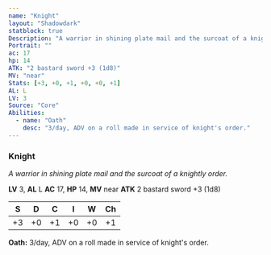 ```yaml
---
name: "Knight"
layout: "Shadowdark"
statblock: true
Description: "A warrior in shining plate mail and the surcoat of a knightly order."
Portrait: ""
ac: 17
hp: 14
ATK: "2 bastard sword +3 (1d8)"
MV: "near"
Stats: [+3, +0, +1, +0, +0, +1]
AL: L
LV: 3
Source: "Core"
Abilities:
  - name: "Oath"
    desc: "3/day, ADV on a roll made in service of knight's order."
---
```


### Knight

_A warrior in shining plate mail and the surcoat of a knightly order._

**LV** 3, **AL** L
**AC** 17, **HP** 14, **MV** near
**ATK** 2 bastard sword +3 (1d8)

|  S  |  D  |  C  |  I  |  W  |  Ch  |
|:---:|:---:|:---:|:---:|:---:|:----:|
| +3 | +0 | +1 | +0 | +0 | +1 |

**Oath:** 3/day, ADV on a roll made in service of knight's order.

